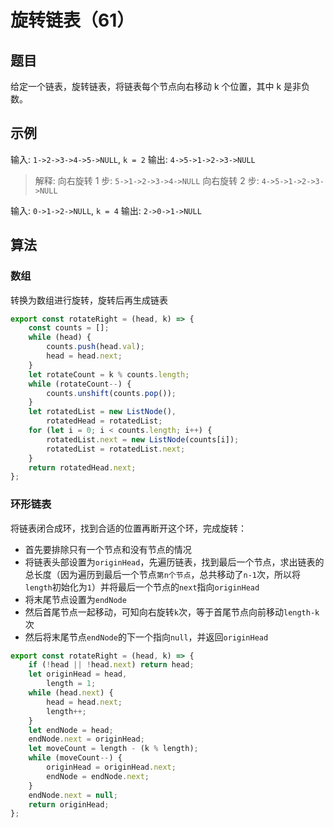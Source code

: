 # 旋转链表（61）

## 题目

给定一个链表，旋转链表，将链表每个节点向右移动 k 个位置，其中 k 是非负数。

## 示例

输入: `1->2->3->4->5->NULL`, `k = 2`
输出: `4->5->1->2->3->NULL`
> 解释:
> 向右旋转 1 步: `5->1->2->3->4->NULL`
> 向右旋转 2 步: `4->5->1->2->3->NULL`

输入: `0->1->2->NULL`, `k = 4`
输出: `2->0->1->NULL`

## 算法

### 数组

转换为数组进行旋转，旋转后再生成链表

```js
export const rotateRight = (head, k) => {
	const counts = [];
	while (head) {
		counts.push(head.val);
		head = head.next;
	}
	let rotateCount = k % counts.length;
	while (rotateCount--) {
		counts.unshift(counts.pop());
	}
	let rotatedList = new ListNode(),
		rotatedHead = rotatedList;
	for (let i = 0; i < counts.length; i++) {
		rotatedList.next = new ListNode(counts[i]);
		rotatedList = rotatedList.next;
	}
	return rotatedHead.next;
};
```

### 环形链表

将链表闭合成环，找到合适的位置再断开这个环，完成旋转：

- 首先要排除只有一个节点和没有节点的情况
- 将链表头部设置为`originHead`，先遍历链表，找到最后一个节点，求出链表的总长度（因为遍历到最后一个节点`第n个节点`，总共移动了`n-1`次，所以将`length`初始化为`1`）并将最后一个节点的`next`指向`originHead`
- 将末尾节点设置为`endNode`
- 然后首尾节点一起移动，可知向右旋转`k`次，等于首尾节点向前移动`length-k`次
- 然后将末尾节点`endNode`的下一个指向`null`，并返回`originHead`

```js
export const rotateRight = (head, k) => {
	if (!head || !head.next) return head;
	let originHead = head,
		length = 1;
	while (head.next) {
		head = head.next;
		length++;
	}
	let endNode = head;
	endNode.next = originHead;
	let moveCount = length - (k % length);
	while (moveCount--) {
		originHead = originHead.next;
		endNode = endNode.next;
	}
	endNode.next = null;
	return originHead;
};
```